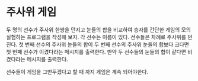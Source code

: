 # 주사위 게임


두 명의 선수가 주사위 한쌍을 던지고 눈들의 합을 비교하여 승자를 간단한 게임의 모의 실험하는 프로그램을 작성해 보자.
각 선수는 이름이 있다. 
선수들은 차례로 주사위를 던진다. 
첫 번째 선수의 주사위 눈들의 합이 두 번째 선수의 주사위 눈들의 합보다 크다면 첫 번째 선수가 이겼다라는 메시지를 출력한다. 
만약 두 선수들의 눈들의 합이 같다면 비겼다라는 메시지를 출력한다.

선수들이 게임을 그만두겠다고 할 때 까지 게임은 계속 되어야한다.
